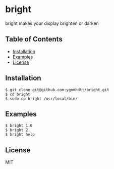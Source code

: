 # bright

bright makes your display brighten or darken

## Table of Contents

* [Installation](#installation)
* [Examples](#examples)
* [License](#license)

## Installation

```
$ git clone git@github.com:ygnmhdtt/bright.git
$ cd bright
$ sudo cp bright /usr/local/bin/
```

## Examples

```
$ bright 1.0
$ bright 2
$ bright help
```

## License

MIT
